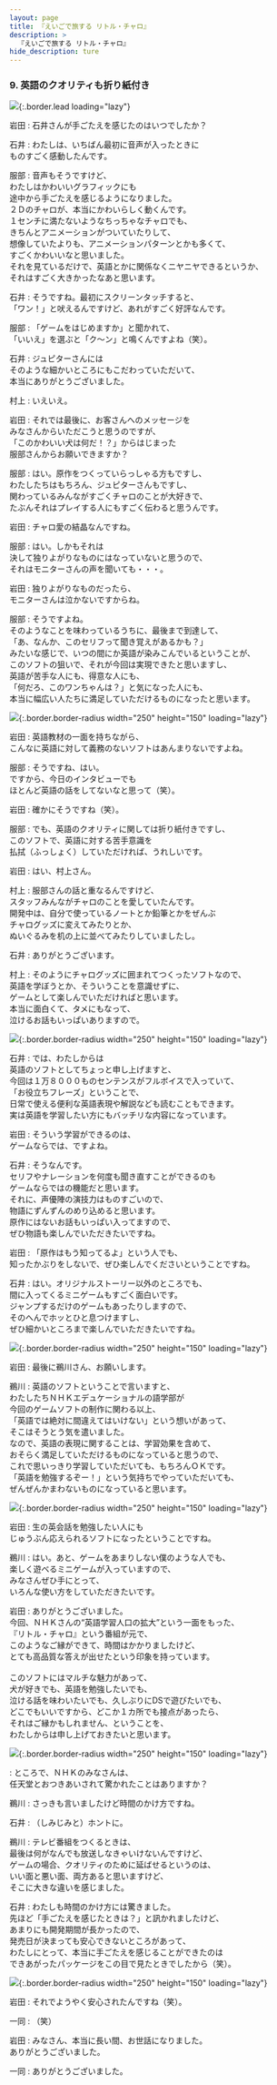 ```yaml
---
layout: page
title: 『えいごで旅する リトル・チャロ』
description: >
  『えいごで旅する リトル・チャロ』
hide_description: ture
---
```


### 9. 英語のクオリティも折り紙付き

![](/interviews/jp/nds/b3lj/vol1/img/mainvisual9.jpg){:.border.lead loading="lazy"}

岩田
: 石井さんが手ごたえを感じたのはいつでしたか？

石井
: わたしは、いちばん最初に音声が入ったときに<br>ものすごく感動したんです。

服部
: 音声もそうですけど、<br>わたしはかわいいグラフィックにも<br>途中から手ごたえを感じるようになりました。<br>２Ｄのチャロが、本当にかわいらしく動くんです。<br>１センチに満たないようなちっちゃなチャロでも、<br>きちんとアニメーションがついていたりして、<br>想像していたよりも、アニメーションパターンとかも多くて、<br>すごくかわいいなと思いました。<br>それを見ているだけで、英語とかに関係なくニヤニヤできるというか、<br>それはすごく大きかったなあと思います。

石井
: そうですね。最初にスクリーンタッチすると、<br>「ワン！」と吠えるんですけど、あれがすごく好評なんです。

服部
: 「ゲームをはじめますか」と聞かれて、<br>「いいえ」を選ぶと「ク〜ン」と鳴くんですよね（笑）。

石井
: ジュピターさんには<br>そのような細かいところにもこだわっていただいて、<br>本当にありがとうございました。

村上
: いえいえ。

岩田
: それでは最後に、お客さんへのメッセージを<br>みなさんからいただこうと思うのですが、<br>「このかわいい犬は何だ！？」からはじまった<br>服部さんからお願いできますか？

服部
: はい。原作をつくっていらっしゃる方もですし、<br>わたしたちはもちろん、ジュピターさんもですし、<br>関わっているみんながすごくチャロのことが大好きで、<br>たぶんそれはプレイする人にもすごく伝わると思うんです。

岩田
: チャロ愛の結晶なんですね。

服部
: はい。しかもそれは<br>決して独りよがりなものにはなっていないと思うので、<br>それはモニターさんの声を聞いても・・・。

岩田
: 独りよがりなものだったら、<br>モニターさんは泣かないですからね。

服部
: そうですよね。<br>そのようなことを味わっているうちに、最後まで到達して、<br>「あ、なんか、このセリフって聞き覚えがあるかも？」<br>みたいな感じで、いつの間にか英語が染みこんでいるということが、<br>このソフトの狙いで、それが今回は実現できたと思いますし、<br>英語が苦手な人にも、得意な人にも、<br>「何だろ、このワンちゃんは？」と気になった人にも、<br>本当に幅広い人たちに満足していただけるものになったと思います。

![](/interviews/jp/nds/b3lj/vol1/img/photo34.jpg){:.border.border-radius width="250" height="150" loading="lazy"}

岩田
: 英語教材の一面を持ちながら、<br>こんなに英語に対して義務のないソフトはあんまりないですよね。

服部
: そうですね、はい。<br>ですから、今日のインタビューでも<br>ほとんど英語の話をしてないなと思って（笑）。

岩田
: 確かにそうですね（笑）。

服部
: でも、英語のクオリティに関しては折り紙付きですし、<br>このソフトで、英語に対する苦手意識を<br>払拭（ふっしょく）していただければ、うれしいです。

岩田
: はい、村上さん。

村上
: 服部さんの話と重なるんですけど、<br>スタッフみんながチャロのことを愛していたんです。<br>開発中は、自分で使っているノートとか鉛筆とかをぜんぶ<br>チャログッズに変えてみたりとか、<br>ぬいぐるみを机の上に並べてみたりしていましたし。

石井
: ありがとうございます。

村上
: そのようにチャログッズに囲まれてつくったソフトなので、<br>英語を学ぼうとか、そういうことを意識せずに、<br>ゲームとして楽しんでいただければと思います。<br>本当に面白くて、タメにもなって、<br>泣けるお話もいっぱいありますので。

![](/interviews/jp/nds/b3lj/vol1/img/photo35.jpg){:.border.border-radius width="250" height="150" loading="lazy"}

石井
: では、わたしからは<br>英語のソフトとしてちょっと申し上げますと、<br>今回は１万８０００ものセンテンスがフルボイスで入っていて、<br>「お役立ちフレーズ」ということで、<br>日常で使える便利な英語表現や解説なども読むこともできます。<br>実は英語を学習したい方にもバッチリな内容になっています。

岩田
: そういう学習ができるのは、<br>ゲームならでは、ですよね。

石井
: そうなんです。<br>セリフやナレーションを何度も聞き直すことができるのも<br>ゲームならではの機能だと思います。<br>それに、声優陣の演技力はものすごいので、<br>物語にずんずんのめり込めると思います。<br>原作にはないお話もいっぱい入ってますので、<br>ぜひ物語も楽しんでいただきたいですね。

岩田
: 「原作はもう知ってるよ」という人でも、<br>知ったかぶりをしないで、ぜひ楽しんでくださいということですね。

石井
: はい。オリジナルストーリー以外のところでも、<br>間に入ってくるミニゲームもすごく面白いです。<br>ジャンプするだけのゲームもあったりしますので、<br>そのへんでホッとひと息つけますし、<br>ぜひ細かいところまで楽しんでいただきたいですね。

![](/interviews/jp/nds/b3lj/vol1/img/photo36.jpg){:.border.border-radius width="250" height="150" loading="lazy"}

岩田
: 最後に鵜川さん、お願いします。

鵜川
: 英語のソフトということで言いますと、<br>わたしたちＮＨＫエデュケーショナルの語学部が<br>今回のゲームソフトの制作に関わる以上、<br>「英語では絶対に間違えてはいけない」という想いがあって、<br>そこはそうとう気を遣いました。<br>なので、英語の表現に関することは、学習効果を含めて、<br>おそらく満足していただけるものになっていると思うので、<br>これで思いっきり学習していただいても、もちろんＯＫです。<br>「英語を勉強するぞー！」という気持ちでやっていただいても、<br>ぜんぜんかまわないものになっていると思います。

![](/interviews/jp/nds/b3lj/vol1/img/photo37.jpg){:.border.border-radius width="250" height="150" loading="lazy"}

岩田
: 生の英会話を勉強したい人にも<br>じゅうぶん応えられるソフトになったということですね。

鵜川
: はい。あと、ゲームをあまりしない僕のような人でも、<br>楽しく遊べるミニゲームが入っていますので、<br>みなさんぜひ手にとって、<br>いろんな使い方をしていただきたいです。

岩田
: ありがとうございました。<br>今回、ＮＨＫさんの“英語学習人口の拡大”という一面をもった、<br>『リトル・チャロ』という番組が元で、<br>このようなご縁ができて、時間はかかりましたけど、<br>とても高品質な答えが出せたという印象を持っています。<br>&nbsp;<br>このソフトにはマルチな魅力があって、<br>犬が好きでも、英語を勉強したいでも、<br>泣ける話を味わいたいでも、久しぶりにDSで遊びたいでも、<br>どこでもいいですから、どこか１カ所でも接点があったら、<br>それはご縁かもしれません、ということを、<br>わたしからは申し上げておきたいと思います。

![](/interviews/jp/nds/b3lj/vol1/img/photo38.jpg){:.border.border-radius width="250" height="150" loading="lazy"}

: ところで、ＮＨＫのみなさんは、<br>任天堂とおつきあいされて驚かれたことはありますか？

鵜川
: さっきも言いましたけど時間のかけ方ですね。

石井
: （しみじみと）ホントに。

鵜川
: テレビ番組をつくるときは、<br>最後は何がなんでも放送しなきゃいけないんですけど、<br>ゲームの場合、クオリティのために延ばせるというのは、<br>いい面と悪い面、両方あると思いますけど、<br>そこに大きな違いを感じました。

石井
: わたしも時間のかけ方には驚きました。<br>先ほど「手ごたえを感じたときは？」と訊かれましたけど、<br>あまりにも開発期間が長かったので、<br>発売日が決まっても安心できないところがあって、<br>わたしにとって、本当に手ごたえを感じることができたのは<br>できあがったパッケージをこの目で見たときでしたから（笑）。

![](/interviews/jp/nds/b3lj/vol1/img/photo39.jpg){:.border.border-radius width="250" height="150" loading="lazy"}

岩田
: それでようやく安心されたんですね（笑）。

一同
: （笑）

岩田
: みなさん、本当に長い間、お世話になりました。<br>ありがとうございました。

一同
: ありがとうございました。

